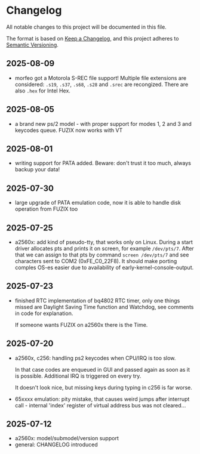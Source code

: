# Changelog

All notable changes to this project will be documented in this file.

The format is based on [Keep a Changelog](https://keepachangelog.com/en/1.1.0/),
and this project adheres to [Semantic Versioning](https://semver.org/spec/v2.0.0.html).

## 2025-08-09
- morfeo got a Motorola S-REC file support! Multiple file
  extensions are considered: `.s19`, `.s37`, `.s68`, `.s28` 
  and `.srec` are recongized. 
  There are also `.hex` for Intel Hex.

## 2025-08-05
- a brand new ps/2 model - with proper support for modes
  1, 2 and 3 and keycodes queue. FUZIX now works with VT

## 2025-08-01
- writing support for PATA added. Beware: don't trust it
  too much, always backup your data!

## 2025-07-30
- large upgrade of PATA emulation code, now it is able to 
  handle disk operation from FUZIX too

## 2025-07-25
- a2560x: add kind of pseudo-tty, that works only on Linux.
  During a start driver allocates pts and prints it on screen,
  for example `/dev/pts/7`. After that we can assign to that
  pts by command `screen /dev/pts/7` and see characters sent
  to COM2 (0xFE_C0_22F8). It should make porting comples OS-es
  easier due to availability of early-kernel-console-output.

## 2025-07-23
- finished RTC implementation of bq4802 RTC timer, only one
  things missed are Daylight Saving Time function and Watchdog,
  see comments in code for explanation.

  If someone wants FUZIX on a2560x there is the Time.

## 2025-07-20
- a2560x, c256: handling ps2 keycodes when CPU/IRQ is too slow.

  In that case codes are enqueued in GUI and passed again as soon
  as it is possible. Additional IRQ is triggered on every try.

  It doesn't look nice, but missing keys during typing in c256
  is far worse.

- 65xxxx emulation: pity mistake, that causes weird jumps after
  interrupt call - internal 'index' register of virtual address
  bus was not cleared...

## 2025-07-12
- a2560x: model/submodel/version support 
- general: CHANGELOG introduced

